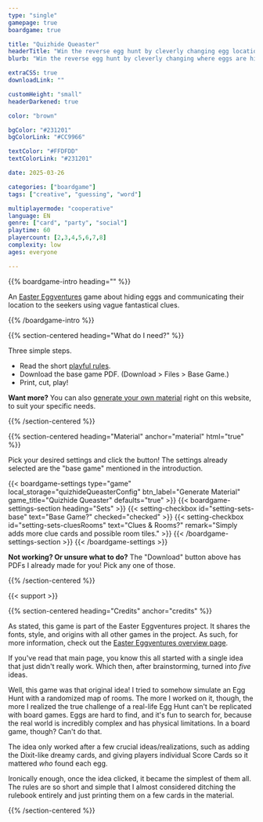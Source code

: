 ```yaml
---
type: "single"
gamepage: true
boardgame: true

title: "Quizhide Queaster"
headerTitle: "Win the reverse egg hunt by cleverly changing egg locations just before you decide to look."
blurb: "Win the reverse egg hunt by cleverly changing where eggs are hidden just before you decide to look."

extraCSS: true
downloadLink: ""

customHeight: "small"
headerDarkened: true

color: "brown"

bgColor: "#231201"
bgColorLink: "#CC9966"

textColor: "#FFDFDD"
textColorLink: "#231201"

date: 2025-03-26

categories: ["boardgame"]
tags: ["creative", "guessing", "word"]

multiplayermode: "cooperative"
language: EN
genre: ["card", "party", "social"]
playtime: 60
playercount: [2,3,4,5,6,7,8]
complexity: low
ages: everyone

---
```


{{% boardgame-intro heading="" %}}

An [Easter Eggventures](/easter-eggventures/) game about hiding eggs and communicating their location to the seekers using vague fantastical clues.

{{% /boardgame-intro %}}

{{% section-centered heading="What do I need?" %}}

Three simple steps.
* Read the short [playful rules](rules).
* Download the base game PDF. (Download > Files > Base Game.)
* Print, cut, play!

**Want more?** You can also [generate your own material](#material) right on this website, to suit your specific needs.

{{% /section-centered %}}

{{% section-centered heading="Material" anchor="material" html="true" %}}

<p>Pick your desired settings and click the button! The settings already selected are the "base game" mentioned in the introduction.</p>

{{< boardgame-settings type="game" local_storage="quizhideQueasterConfig" btn_label="Generate Material" game_title="Quizhide Queaster" defaults="true" >}}
  {{< boardgame-settings-section heading="Sets" >}}
    {{< setting-checkbox id="setting-sets-base" text="Base Game?" checked="checked" >}}
    {{< setting-checkbox id="setting-sets-cluesRooms" text="Clues & Rooms?" remark="Simply adds more clue cards and possible room tiles." >}}
  {{< /boardgame-settings-section >}}
{{< /boardgame-settings >}}

<p class="settings-remark"><strong>Not working? Or unsure what to do?</strong> The "Download" button above has PDFs I already made for you! Pick any one of those.</p>

{{% /section-centered %}}

{{< support >}}

{{% section-centered heading="Credits" anchor="credits" %}}

As stated, this game is part of the Easter Eggventures project. It shares the fonts, style, and origins with all other games in the project. As such, for more information, check out the [Easter Eggventures overview page](/easter-eggventures/).

If you've read that main page, you know this all started with a single idea that just didn't really work. Which then, after brainstorming, turned into _five_ ideas.

Well, this game was that original idea! I tried to somehow simulate an Egg Hunt with a randomized map of rooms. The more I worked on it, though, the more I realized the true challenge of a real-life Egg Hunt can't be replicated with board games. Eggs are hard to find, and it's fun to search for, because the real world is incredibly complex and has physical limitations. In a board game, though? Can't do that.

The idea only worked after a few crucial ideas/realizations, such as adding the Dixit-like dreamy cards, and giving players individual Score Cards so it mattered _who_ found each egg.

Ironically enough, once the idea clicked, it became the simplest of them all. The rules are so short and simple that I almost considered ditching the rulebook entirely and just printing them on a few cards in the material.

{{% /section-centered %}}